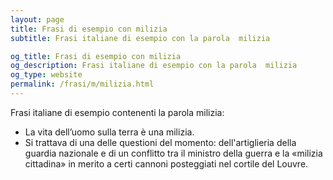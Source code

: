 ```yaml
---
layout: page
title: Frasi di esempio con milizia 
subtitle: Frasi italiane di esempio con la parola  milizia

og_title: Frasi di esempio con milizia 
og_description: Frasi italiane di esempio con la parola  milizia
og_type: website
permalink: /frasi/m/milizia.html
---
```


Frasi italiane di esempio contenenti la parola milizia:


- La vita dell’uomo sulla terra è una milizia.
- Si trattava di una delle questioni del momento: dell'artiglieria della guardia nazionale e di un conflitto tra il ministro della guerra e la «milizia cittadina» in merito a certi cannoni posteggiati nel cortile del Louvre.
